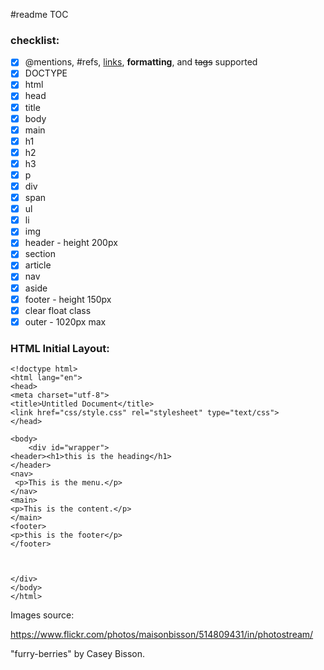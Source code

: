 #readme
TOC


### checklist:

- [X] @mentions, #refs, [links](), **formatting**, and <del>tags</del> supported
- [X] DOCTYPE
- [X] html
- [X]  head
- [X] title
- [X] body
- [X] main  
- [X] h1
- [X] h2
- [X] h3
- [X] p
- [X] div
- [X] span
- [X] ul
- [X] li
- [X] img
- [X] header - height 200px 
- [X] section
- [X] article
- [X] nav
- [X] aside
- [X] footer - height 150px
- [X] clear float class
- [X] outer - 1020px max

### HTML Initial Layout:




```
<!doctype html>
<html lang="en">
<head>
<meta charset="utf-8">
<title>Untitled Document</title>
<link href="css/style.css" rel="stylesheet" type="text/css">
</head>

<body>
	<div id="wrapper">
<header><h1>this is the heading</h1>
</header>
<nav>
 <p>This is the menu.</p>	
</nav>
<main>
<p>This is the content.</p>	
</main>
<footer>
<p>this is the footer</p>	
</footer>	
	

		
</div> 
</body>
</html>

```



Images source:

https://www.flickr.com/photos/maisonbisson/514809431/in/photostream/

"furry-berries" by
Casey Bisson.
